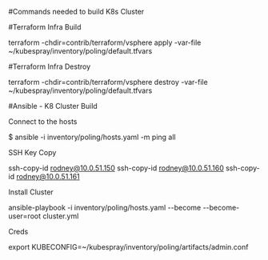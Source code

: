 #Commands needed to build K8s Cluster

#Terraform Infra Build

terraform -chdir=contrib/terraform/vsphere apply -var-file ~/kubespray/inventory/poling/default.tfvars

#Terraform Infra Destroy

terraform -chdir=contrib/terraform/vsphere destroy -var-file ~/kubespray/inventory/poling/default.tfvars

#Ansible - K8 Cluster Build

Connect to the hosts

$  ansible -i inventory/poling/hosts.yaml -m ping all

SSH Key Copy

  ssh-copy-id rodney@10.0.51.150
  ssh-copy-id rodney@10.0.51.160
  ssh-copy-id rodney@10.0.51.161

Install Cluster

  ansible-playbook -i inventory/poling/hosts.yaml --become --become-user=root cluster.yml

Creds

  export KUBECONFIG=~/kubespray/inventory/poling/artifacts/admin.conf
